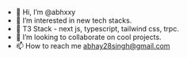 - 👋 Hi, I’m @abhxxy
- 👀 I’m interested in new tech stacks.
- 🌱  T3 Stack - next js, typescript, tailwind css, trpc.
- 💞️ I’m looking to collaborate on cool projects.
- 📫 How to reach me abhay28singh@gmail.com

